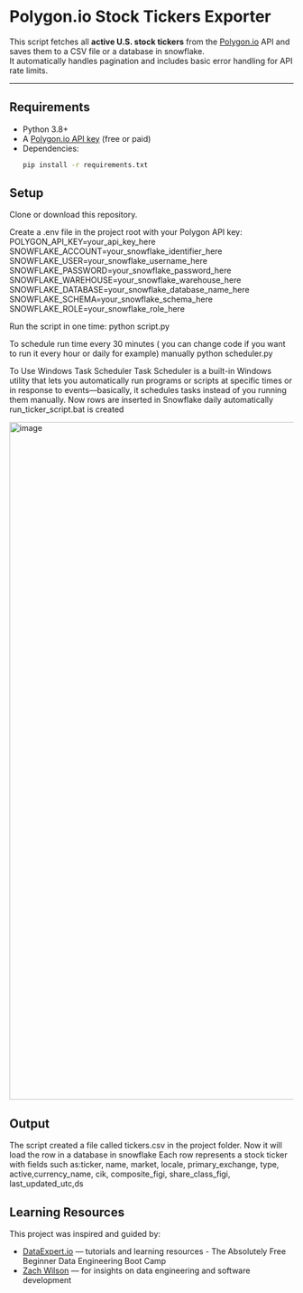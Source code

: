 # Polygon.io Stock Tickers Exporter

This script fetches all **active U.S. stock tickers** from the [Polygon.io](https://polygon.io) API and saves them to a CSV file or a database in snowflake.  
It automatically handles pagination and includes basic error handling for API rate limits.

---

## Requirements

- Python 3.8+
- A [Polygon.io API key](https://polygon.io/pricing) (free or paid)
- Dependencies:
  ```bash
  pip install -r requirements.txt
  ```

## Setup

Clone or download this repository.

Create a .env file in the project root with your Polygon API key:
POLYGON_API_KEY=your_api_key_here
SNOWFLAKE_ACCOUNT=your_snowflake_identifier_here
SNOWFLAKE_USER=your_snowflake_username_here
SNOWFLAKE_PASSWORD=your_snowflake_password_here
SNOWFLAKE_WAREHOUSE=your_snowflake_warehouse_here
SNOWFLAKE_DATABASE=your_snowflake_database_name_here
SNOWFLAKE_SCHEMA=your_snowflake_schema_here
SNOWFLAKE_ROLE=your_snowflake_role_here

Run the script in one time:
python script.py

To schedule run time every 30 minutes ( you can change code if you want to run it every hour or daily for example) manually
python scheduler.py

To Use Windows Task Scheduler 
Task Scheduler is a built-in Windows utility that lets you automatically run programs or scripts at specific times or in response to events—basically, it schedules tasks instead of you running them manually.
Now rows are inserted in Snowflake daily automatically
run_ticker_script.bat is created

<img width="1920" height="1200" alt="image" src="https://github.com/user-attachments/assets/744b7956-c873-44dc-97ed-44ba6340ad12" />


## Output

The script created a file called tickers.csv in the project folder.
Now it will load the row in a database in snowflake
Each row represents a stock ticker with fields such as:ticker, name, market, locale, primary_exchange, type, active,currency_name, cik, composite_figi, share_class_figi, last_updated_utc,ds

## Learning Resources

This project was inspired and guided by:

- [DataExpert.io](https://dataexpert.io) — tutorials and learning resources - The Absolutely Free Beginner Data Engineering Boot Camp
- [Zach Wilson](https://www.linkedin.com/in/eczachly/) — for insights on data engineering and software development
